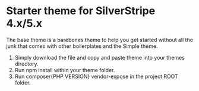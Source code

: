 # Starter theme for SilverStripe 4.x/5.x

The base theme is a barebones theme to help you get started without all the junk that comes with other boilerplates and the Simple theme.

1. Simply download the file and copy and paste theme into your themes directory.
2. Run npm install within your theme folder.
3. Run composer{PHP VERSION} vendor-expose in the project ROOT folder.

